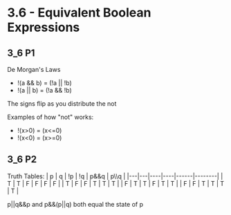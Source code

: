 # 3.6 - Equivalent Boolean Expressions
## 3_6 P1
De Morgan's Laws
+ !(a && b) = (!a || !b)
+ !(a || b) = (!a && !b)

The signs flip as you distribute the not

Examples of how "not" works:
+ !(x>0) = (x<=0)
+ !(x<0) = (x>=0)

## 3_6 P2
Truth Tables:
| p | q | !p | !q | p&&q | p\\\\q |
|---|---|----|----|------|--------|
| T | T | F  | F  |  F   |   F    |
| T | F | F  | T  |  T   |   T    |
| F | T | T  | F  |  T   |   T    |
| F | F | T  | T  |  T   |   T    |

p||q&&p and p&&(p||q) both equal the state of p
